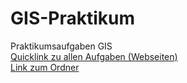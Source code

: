 # GIS-Praktikum
 Praktikumsaufgaben GIS <br>
   [Quicklink zu allen Aufgaben (Webseiten)](https://jerhos.github.io/GIS-Praktikum/mainFolder/exerciselist.html) <br>
   [Link zum Ordner](https://github.com/jerhos/GIS-Praktikum/tree/main/mainFolder) <br>
   
